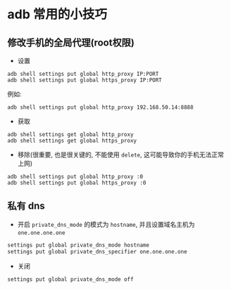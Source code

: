 # adb 常用的小技巧

## 修改手机的全局代理(root权限)

- 设置

```
adb shell settings put global http_proxy IP:PORT
adb shell settings put global https_proxy IP:PORT
```

例如:

```
adb shell settings put global http_proxy 192.168.50.14:8888
```

- 获取 

```
adb shell settings get global http_proxy
adb shell settings get global https_proxy
```

- 移除(很重要, 也是很关键的, 不能使用 `delete`, 这可能导致你的手机无法正常上网)

```
adb shell settings put global http_proxy :0
adb shell settings put global https_proxy :0
```

## 私有 dns 

- 开启 `private_dns_mode` 的模式为 `hostname`, 并且设置域名主机为 `one.one.one.one`

```bash
settings put global private_dns_mode hostname
settings put global private_dns_specifier one.one.one.one
```

- 关闭

```bash
settings put global private_dns_mode off
```
